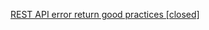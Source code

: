 [REST API error return good practices [closed]](http://stackoverflow.com/questions/942951/rest-api-error-return-good-practices)

